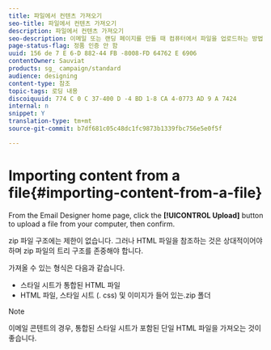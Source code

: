 ```yaml
---
title: 파일에서 컨텐츠 가져오기
seo-title: 파일에서 컨텐츠 가져오기
description: 파일에서 컨텐츠 가져오기
seo-description: 이메일 또는 랜딩 페이지를 만들 때 컴퓨터에서 파일을 업로드하는 방법을 알아봅니다.
page-status-flag: 정품 인증 안 함
uuid: 156 de 7 E 6-D 882-44 FB -8008-FD 64762 E 6906
contentOwner: Sauviat
products: sg_ campaign/standard
audience: designing
content-type: 참조
topic-tags: 로딩 내용
discoiquuid: 774 C 0 C 37-400 D -4 BD 1-8 CA 4-0773 AD 9 A 7424
internal: n
snippet: Y
translation-type: tm+mt
source-git-commit: b7df681c05c48dc1fc9873b1339fbc756e5e0f5f

---
```



# Importing content from a file{#importing-content-from-a-file}

From the Email Designer home page, click the **[!UICONTROL Upload]** button to upload a file from your computer, then confirm.

zip 파일 구조에는 제한이 없습니다. 그러나 HTML 파일을 참조하는 것은 상대적이어야 하며 zip 파일의 트리 구조를 존중해야 합니다.

가져올 수 있는 형식은 다음과 같습니다.

* 스타일 시트가 통합된 HTML 파일
* HTML 파일, 스타일 시트 (. css) 및 이미지가 들어 있는.zip 폴더

>[!NOTE]
>
>이메일 콘텐트의 경우, 통합된 스타일 시트가 포함된 단일 HTML 파일을 가져오는 것이 좋습니다.

